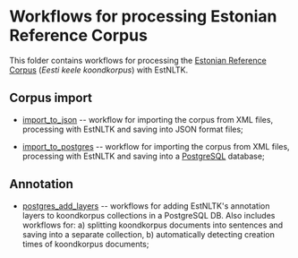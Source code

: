 # Workflows for processing Estonian Reference Corpus

This folder contains workflows for processing the [Estonian Reference Corpus](http://www.cl.ut.ee/korpused/segakorpus/) (_Eesti keele koondkorpus_) with EstNLTK. 

## Corpus import

* [import_to_json](import_to_json) -- workflow for importing the corpus from XML files, processing with EstNLTK and saving into JSON format files;

* [import_to_postgres](import_to_postgres) -- workflow for importing the corpus from XML files, processing with EstNLTK and saving into a [PostgreSQL](https://www.postgresql.org) database; 

## Annotation

* [postgres_add_layers](postgres_add_layers) -- workflows for adding EstNLTK's annotation layers to koondkorpus collections in a PostgreSQL DB. Also includes workflows for: a) splitting koondkorpus documents into sentences and saving into a separate collection, b) automatically detecting creation times of koondkorpus documents;
